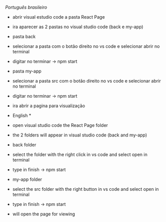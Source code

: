 *Português brasileiro*

- abrir visual estudio code a pasta React Page
- ira aparecer as 2 pastas no visual studio code (back e my-app)

- pasta back
- selecionar a pasta com o botão direito no vs code e selecionar abrir no terminal
- digitar no terminar -> npm start

- pasta my-app
- selecionar a pasta src com o botão direito no vs code e selecionar abrir no terminal
- digitar no terminar -> npm start
- ira abrir a pagina para visualização

* English *

- open visual studio code the React Page folder
- the 2 folders will appear in visual studio code (back and my-app)

- back folder
- select the folder with the right click in vs code and select open in terminal
- type in finish -> npm start

- my-app folder
- select the src folder with the right button in vs code and select open in terminal
- type in finish -> npm start
- will open the page for viewing
